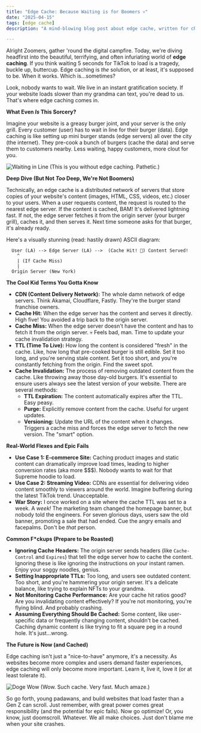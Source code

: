 ```yaml
---
title: "Edge Cache: Because Waiting is for Boomers 💀"
date: "2025-04-15"
tags: [edge cache]
description: "A mind-blowing blog post about edge cache, written for chaotic Gen Z engineers. Prepare to have your mind blown (and maybe a little singed)."

---
```


Alright Zoomers, gather 'round the digital campfire. Today, we're diving headfirst into the beautiful, terrifying, and often infuriating world of **edge caching**. If you think waiting 5 seconds for TikTok to load is a tragedy, buckle up, buttercup. Edge caching is *the* solution, or at least, it's supposed to be. When it works. Which is...sometimes?

Look, nobody wants to wait. We live in an instant gratification society. If your website loads slower than my grandma can text, you're dead to us. That's where edge caching comes in.

**What Even *Is* This Sorcery?**

Imagine your website is a greasy burger joint, and your server is the only grill. Every customer (user) has to wait in line for their burger (data). Edge caching is like setting up mini burger stands (edge servers) all over the city (the internet). They pre-cook a bunch of burgers (cache the data) and serve them to customers nearby. Less waiting, happy customers, more clout for you.

![Waiting in Line](https://i.kym-cdn.com/photos/images/newsfeed/001/408/207/59a.png)
(This is you without edge caching. Pathetic.)

**Deep Dive (But Not *Too* Deep, We're Not Boomers)**

Technically, an edge cache is a distributed network of servers that store copies of your website's content (images, HTML, CSS, videos, etc.) closer to your users. When a user requests content, the request is routed to the nearest edge server. If the content is cached, BAM! It's delivered lightning fast. If not, the edge server fetches it from the origin server (your burger grill), caches it, and then serves it. Next time someone asks for that burger, it's already ready.

Here's a visually stunning (read: hastily drawn) ASCII diagram:

```
  User (LA) --> Edge Server (LA) -->  (Cache Hit! 🎉) Content Served!
    ^
    | (If Cache Miss)
    |
  Origin Server (New York)
```

**The Cool Kid Terms You Gotta Know**

*   **CDN (Content Delivery Network):** The whole damn network of edge servers. Think Akamai, Cloudflare, Fastly. They're the burger stand franchise owners.
*   **Cache Hit:** When the edge server has the content and serves it directly. High five! You avoided a trip back to the origin server.
*   **Cache Miss:** When the edge server doesn't have the content and has to fetch it from the origin server. 💀 Feels bad, man. Time to update your cache invalidation strategy.
*   **TTL (Time To Live):** How long the content is considered "fresh" in the cache. Like, how long that pre-cooked burger is still edible. Set it too long, and you're serving stale content. Set it too short, and you're constantly fetching from the origin. Find the sweet spot.
*   **Cache Invalidation:** The process of removing outdated content from the cache. Like throwing away those day-old burgers. It's essential to ensure users always see the latest version of your website. There are several methods:
    *   **TTL Expiration:** The content automatically expires after the TTL. Easy peasy.
    *   **Purge:** Explicitly remove content from the cache. Useful for urgent updates.
    *   **Versioning:** Update the URL of the content when it changes. Triggers a cache miss and forces the edge server to fetch the new version. The "smart" option.

**Real-World Flexes and Epic Fails**

*   **Use Case 1: E-commerce Site:** Caching product images and static content can dramatically improve load times, leading to higher conversion rates (aka more $$$). Nobody wants to wait for that Supreme hoodie to load.
*   **Use Case 2: Streaming Video:** CDNs are essential for delivering video content smoothly to viewers around the world. Imagine buffering during the latest TikTok trend. Unacceptable.
*   **War Story:** I once worked on a site where the cache TTL was set to a week. A *week!* The marketing team changed the homepage banner, but nobody told the engineers. For seven glorious days, users saw the old banner, promoting a sale that had ended. Cue the angry emails and facepalms. Don't be *that* person.

**Common F*ckups (Prepare to be Roasted)**

*   **Ignoring Cache Headers:** The origin server sends headers (like `Cache-Control` and `Expires`) that tell the edge server how to cache the content. Ignoring these is like ignoring the instructions on your instant ramen. Enjoy your soggy noodles, genius.
*   **Setting Inappropriate TTLs:** Too long, and users see outdated content. Too short, and you're hammering your origin server. It's a delicate balance, like trying to explain NFTs to your grandma.
*   **Not Monitoring Cache Performance:** Are your cache hit ratios good? Are you invalidating content effectively? If you're not monitoring, you're flying blind. And probably crashing.
*   **Assuming Everything Should Be Cached:** Some content, like user-specific data or frequently changing content, shouldn't be cached. Caching dynamic content is like trying to fit a square peg in a round hole. It's just...wrong.

**The Future is Now (and Cached)**

Edge caching isn't just a "nice-to-have" anymore, it's a necessity. As websites become more complex and users demand faster experiences, edge caching will only become more important. Learn it, live it, love it (or at least tolerate it).

![Doge Wow](https://i.kym-cdn.com/photos/images/newsfeed/005/874/222/c67.png)
(Wow. Such cache. Very fast. Much amaze.)

So go forth, young padawans, and build websites that load faster than a Gen Z can scroll. Just remember, with great power comes great responsibility (and the potential for epic fails). Now go optimize! Or, you know, just doomscroll. Whatever. We all make choices. Just don't blame me when your site crashes.
